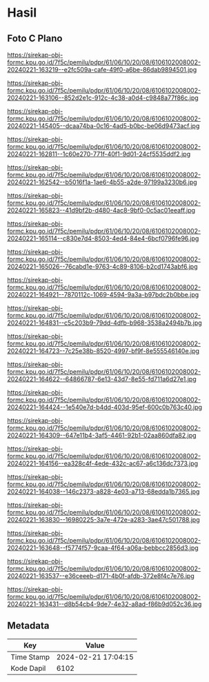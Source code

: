 # Hasil

## Foto C Plano

https://sirekap-obj-formc.kpu.go.id/7f5c/pemilu/pdpr/61/06/10/20/08/6106102008002-20240221-163219--e2fc509a-cafe-49f0-a6be-86dab9894501.jpg

https://sirekap-obj-formc.kpu.go.id/7f5c/pemilu/pdpr/61/06/10/20/08/6106102008002-20240221-163106--852d2e1c-912c-4c38-a0d4-c9848a77f86c.jpg

https://sirekap-obj-formc.kpu.go.id/7f5c/pemilu/pdpr/61/06/10/20/08/6106102008002-20240221-145405--dcaa74ba-0c16-4ad5-b0bc-be06d9473acf.jpg

https://sirekap-obj-formc.kpu.go.id/7f5c/pemilu/pdpr/61/06/10/20/08/6106102008002-20240221-162811--1c60e270-771f-40f1-9d01-24cf5535ddf2.jpg

https://sirekap-obj-formc.kpu.go.id/7f5c/pemilu/pdpr/61/06/10/20/08/6106102008002-20240221-162542--b5016f1a-1ae6-4b55-a2de-97199a3230b6.jpg

https://sirekap-obj-formc.kpu.go.id/7f5c/pemilu/pdpr/61/06/10/20/08/6106102008002-20240221-165823--41d9bf2b-d480-4ac8-9bf0-0c5ac01eeaff.jpg

https://sirekap-obj-formc.kpu.go.id/7f5c/pemilu/pdpr/61/06/10/20/08/6106102008002-20240221-165114--c830e7d4-8503-4ed4-84e4-6bcf0796fe96.jpg

https://sirekap-obj-formc.kpu.go.id/7f5c/pemilu/pdpr/61/06/10/20/08/6106102008002-20240221-165026--76cabd1e-9763-4c89-8106-b2cd1743abf6.jpg

https://sirekap-obj-formc.kpu.go.id/7f5c/pemilu/pdpr/61/06/10/20/08/6106102008002-20240221-164921--7870112c-1069-4594-9a3a-b97bdc2b0bbe.jpg

https://sirekap-obj-formc.kpu.go.id/7f5c/pemilu/pdpr/61/06/10/20/08/6106102008002-20240221-164831--c5c203b9-79dd-4dfb-b968-3538a2494b7b.jpg

https://sirekap-obj-formc.kpu.go.id/7f5c/pemilu/pdpr/61/06/10/20/08/6106102008002-20240221-164723--7c25e38b-8520-4997-bf9f-8e555546140e.jpg

https://sirekap-obj-formc.kpu.go.id/7f5c/pemilu/pdpr/61/06/10/20/08/6106102008002-20240221-164622--64866787-6e13-43d7-8e55-fd711a6d27e1.jpg

https://sirekap-obj-formc.kpu.go.id/7f5c/pemilu/pdpr/61/06/10/20/08/6106102008002-20240221-164424--1e540e7d-b4dd-403d-95ef-600c0b763c40.jpg

https://sirekap-obj-formc.kpu.go.id/7f5c/pemilu/pdpr/61/06/10/20/08/6106102008002-20240221-164309--647e11b4-3af5-4461-92b1-02aa860dfa82.jpg

https://sirekap-obj-formc.kpu.go.id/7f5c/pemilu/pdpr/61/06/10/20/08/6106102008002-20240221-164156--ea328c4f-4ede-432c-ac67-a6c136dc7373.jpg

https://sirekap-obj-formc.kpu.go.id/7f5c/pemilu/pdpr/61/06/10/20/08/6106102008002-20240221-164038--146c2373-a828-4e03-a713-68edda1b7365.jpg

https://sirekap-obj-formc.kpu.go.id/7f5c/pemilu/pdpr/61/06/10/20/08/6106102008002-20240221-163830--16980225-3a7e-472e-a283-3ae47c501788.jpg

https://sirekap-obj-formc.kpu.go.id/7f5c/pemilu/pdpr/61/06/10/20/08/6106102008002-20240221-163648--f5774f57-9caa-4f64-a06a-bebbcc2856d3.jpg

https://sirekap-obj-formc.kpu.go.id/7f5c/pemilu/pdpr/61/06/10/20/08/6106102008002-20240221-163537--e36ceeeb-d171-4b0f-afdb-372e8f4c7e76.jpg

https://sirekap-obj-formc.kpu.go.id/7f5c/pemilu/pdpr/61/06/10/20/08/6106102008002-20240221-163431--d8b54cb4-9de7-4e32-a8ad-f86b9d052c36.jpg


## Metadata

| Key        | Value               |
| ---------- | ------------------- |
| Time Stamp | 2024-02-21 17:04:15 |
| Kode Dapil | 6102                |



